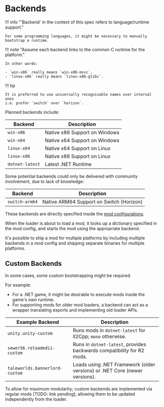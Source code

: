 ﻿# Backends

!!! info "'Backend' in the context of this spec refers to language/runtime support."

    For some programming languages, it might be necessary to manually bootstrap a runtime.

!!! note "Assume each backend links to the common C runtime for the platform."

    In other words:

    - `win-x86` really means `win-x86-msvc`.
    - `linux-x86` really means `linux-x86-glibc`.

!!! tip

    It is preferred to use universally recognisable names over internal ones
    i.e. prefer `switch` over `horizon`.

Planned backends include:

| Backend         | Description                   |
| --------------- | ----------------------------- |
| `win-x86`       | Native x86 Support on Windows |
| `win-x64`       | Native x64 Support on Windows |
| `linux-x64`     | Native x64 Support on Linux   |
| `linux-x86`     | Native x86 Support on Linux   |
| `dotnet-latest` | Latest .NET Runtime           |

Some potential backends could only be delivered with community involvement, due to lack of knowledge:

| Backend        | Description                              |
| -------------- | ---------------------------------------- |
| `switch-arm64` | Native ARM64 Support on Switch (Horizon) |

These backends are directly specified inside the [mod configurations][mod-configurations-targets].

When the loader is about to load a mod, it looks up a dictionary specified in the mod config,
and starts the mod using the appropriate backend.

It's possible to ship a mod for multiple platforms by including multiple backends in a mod config
and shipping separate binaries for multiple platforms.

## Custom Backends

In some cases, some custom bootstrapping might be required.

For example:

- For a .NET game, it might be desirable to execute mods inside the game's own runtime.
- For supporting mods for older mod loaders, a backend can act as a wrapper translating exports and implementing old loader APIs.

| Example Backend                | Description                                                                |
| ------------------------------ | -------------------------------------------------------------------------- |
| `unity.unity-custom`           | Runs mods in `dotnet-latest` for Il2Cpp; `mono` otherwise.                 |
| `sewer56.reloadedii-custom`    | Runs in `dotnet-latest`, provides backwards compatibility for R2 mods.     |
| `taleworlds.bannerlord-custom` | Loads using .NET Framework (older versions) or .NET Core (newer versions). |

To allow for maximum modularity; custom backends are implemented via regular mods [TODO: link pending]; allowing them to be updated
independently from the loader.

<!-- Links -->
[mod-configurations-targets]: ../../Server/Configurations/Mod-Metadata.md#targets